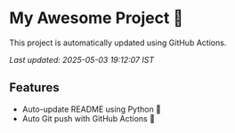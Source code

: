 # My Awesome Project 🚀

This project is automatically updated using GitHub Actions.

_Last updated: 2025-05-03 19:12:07 IST_

## Features
- Auto-update README using Python 🐍
- Auto Git push with GitHub Actions 🤖
